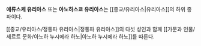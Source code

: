 **에류스케 유리아스** 또는 **아노하스쿄 유리아스**는 [[종교/유리아스|유리아스]]의 하위 종파이다.

[[종교/유리아스/정통파 유리아스|정통파 유리아스]]의 다섯 성인과 함께 [[가문과 인물/세르트 문화/아노하 누시에라 하노|아노하 누시에라 하노]]를 따른다.